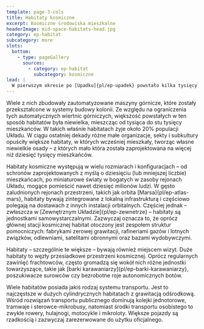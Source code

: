 ```yaml
---
template: page-3-cols
title: Habitaty kosmiczne
excerpt: Kosmiczne środowiska mieszkalne
headerImage: mid-space-habitats-head.jpg
category: ep-habitat
subcategory: more
slots:
  bottom:
    - type: pageGallery
      sources:
        - category: ep-habitat
          subcategory: kosmiczne
lead: |
  W pierwszym okresie po [Upadku]{pl/ep-upadek} powstało kilka tysięcy [habitatów torusowych]{pl/ep-torus}, [kolonii klastrowych]{pl/ep-kolonia-klastrowa} i [uli]{pl/ep-ul} rozproszonych po całym Układzie Słonecznym. 
---
```

Wiele z nich zbudowały zautomatyzowane maszyny górnicze, które zostały przekształcone w systemy budowy kolonii. Ze względu na ograniczenia tych automatycznych wiertnic górniczych, większość powstałych w ten sposób habitatów była niewielka, mieszcząc od tysiąca do stu tysięcy mieszkańców. W takich właśnie habitatach żyje około 20% populacji Układu. W ciągu ostatniej dekady różne małe organizacje, sekty i subkultury opuściły większe habitaty, w których wcześniej mieszkały, tworząc własne niewielkie osady – z których mało która została zaprojektowana na więcej niż dziesięć tysięcy mieszkańców.

Habitaty kosmiczne występują w wielu rozmiarach i konfiguracjach – od schronów zaprojektowanych z myślą o dziesięciu (lub mniejszej liczbie) mieszkańcach, po miniaturowe światy w bogatych w zasoby rejonach Układu, mogące pomieścić nawet dziesięć milionów ludzi. W gęsto zaludnionych rejonach przestrzeni, takich jak orbita [Marsa]{pl/ep-atlas-mars}, habitaty bywają zintegrowane z lokalną infrastrukturą i częściowo polegają na dostawach z innych instalacji orbitalnych. Częściej jednak – zwłaszcza w [Zewnętrznym Układzie]{pl/ep-zewnetrze} – habitaty są jednostkami samowystarczalnymi. Zazwyczaj oznacza to, że oprócz głównej stacji kosmicznej habitat otoczony jest zespołem struktur pomocniczych: fabrykami zerowej grawitacji, rafineriami gazów i lotnych związków, odlewniami, satelitami obronnymi oraz bazami wydobywczymi.

Habitaty – szczególnie te większe – bywają również miejscem wizyt. Duże habitaty to węzły przesiadkowe przestrzeni kosmicznej. Oprócz regularnych zawinięć frachtowców, często gromadzą się wokół nich różne jednostki towarzyszące, takie jak [barki karawaniarzy]{pl/ep-barki-karawaniarzy}, poszukiwacze surowców czy bezrobotne roje autonomicznych botów.

Wiele habitatów posiada jakiś rodzaj systemu transportu. Jest to najczęstsze w dużych cylindrycznych habitatach z grawitacją odśrodkową. Wśród rozwiązań transportu publicznego dominują kolejki jednotorowe, tramwaje i sterowce-mikrobusy, natomiast środki transportu osobistego to zwykle rowery, hulajnogi, motocykle i mikroloty. Większe pojazdy są rzadkością i zazwyczaj zarezerwowane do użytku oficjalnego.
